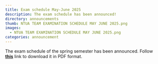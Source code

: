 ```yaml
---
title: Exam schedule May-June 2025
description: The exam schedule has been announced!
directory: announcements
thumb: NTUA TEAM EXAMINATION SCHEDULE MAY JUNE 2025.png
images:
  - NTUA TEAM EXAMINATION SCHEDULE MAY JUNE 2025.png
categories: announcement
---
```

The exam schedule of the spring semester has been announced.
Follow <a href="{{ site.baseurl }}/files/NTUA TEAM EXAMINATION SCHEDULE MAY JUNE 2025.pdf" target="_blank"><strong>this</strong></a> link to download it in PDF format.

